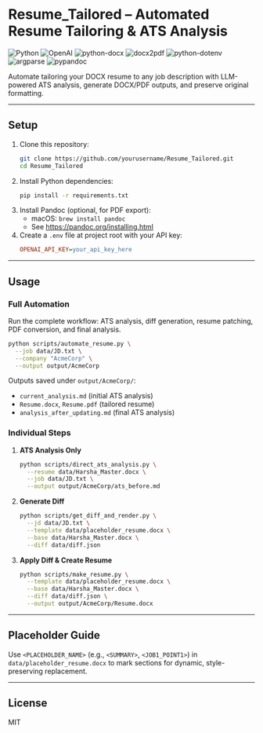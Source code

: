 # Resume_Tailored – Automated Resume Tailoring & ATS Analysis

![Python](https://img.shields.io/badge/Python-3776AB?style=for-the-badge&logo=python&logoColor=white) ![OpenAI](https://img.shields.io/badge/OpenAI-412991?style=for-the-badge&logo=openai&logoColor=white) ![python-docx](https://img.shields.io/badge/python--docx-3776AB?style=for-the-badge&logo=python&logoColor=white) ![docx2pdf](https://img.shields.io/badge/docx2pdf-4A90E2?style=for-the-badge&logo=python&logoColor=white) ![python-dotenv](https://img.shields.io/badge/python--dotenv-000000?style=for-the-badge&logo=python&logoColor=white) ![argparse](https://img.shields.io/badge/argparse-000000?style=for-the-badge&logo=python&logoColor=white) ![pypandoc](https://img.shields.io/badge/pypandoc-000000?style=for-the-badge&logo=pandoc&logoColor=white)

Automate tailoring your DOCX resume to any job description with LLM-powered ATS analysis, generate DOCX/PDF outputs, and preserve original formatting.

---

## Setup
1. Clone this repository:
   ```bash
   git clone https://github.com/yourusername/Resume_Tailored.git
   cd Resume_Tailored
   ```
2. Install Python dependencies:
   ```bash
   pip install -r requirements.txt
   ```
3. Install Pandoc (optional, for PDF export):
   - macOS: `brew install pandoc`
   - See https://pandoc.org/installing.html
4. Create a `.env` file at project root with your API key:
   ```ini
   OPENAI_API_KEY=your_api_key_here
   ```

---

## Usage

### Full Automation
Run the complete workflow: ATS analysis, diff generation, resume patching, PDF conversion, and final analysis.
```bash
python scripts/automate_resume.py \
  --job data/JD.txt \
  --company "AcmeCorp" \
  --output output/AcmeCorp
```
Outputs saved under `output/AcmeCorp/`:
- `current_analysis.md` (initial ATS analysis)
- `Resume.docx`, `Resume.pdf` (tailored resume)
- `analysis_after_updating.md` (final ATS analysis)

### Individual Steps
1. **ATS Analysis Only**
   ```bash
   python scripts/direct_ats_analysis.py \
     --resume data/Harsha_Master.docx \
     --job data/JD.txt \
     --output output/AcmeCorp/ats_before.md
   ```
2. **Generate Diff**
   ```bash
   python scripts/get_diff_and_render.py \
     --jd data/JD.txt \
     --template data/placeholder_resume.docx \
     --base data/Harsha_Master.docx \
     --diff data/diff.json
   ```
3. **Apply Diff & Create Resume**
   ```bash
   python scripts/make_resume.py \
     --template data/placeholder_resume.docx \
     --base data/Harsha_Master.docx \
     --diff data/diff.json \
     --output output/AcmeCorp/Resume.docx
   ```

---

## Placeholder Guide

Use `<PLACEHOLDER_NAME>` (e.g., `<SUMMARY>`, `<JOB1_POINT1>`) in `data/placeholder_resume.docx` to mark sections for dynamic, style-preserving replacement.

---

## License

MIT 